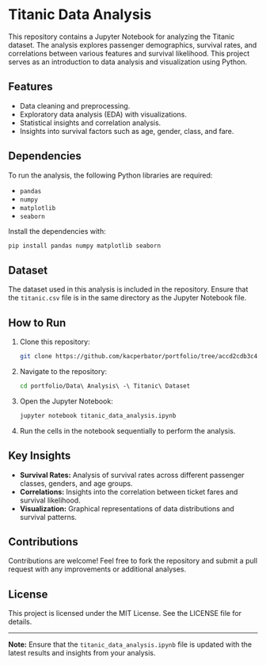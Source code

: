 # Titanic Data Analysis

This repository contains a Jupyter Notebook for analyzing the Titanic dataset. The analysis explores passenger demographics, survival rates, and correlations between various features and survival likelihood. This project serves as an introduction to data analysis and visualization using Python.

## Features

- Data cleaning and preprocessing.
- Exploratory data analysis (EDA) with visualizations.
- Statistical insights and correlation analysis.
- Insights into survival factors such as age, gender, class, and fare.

## Dependencies

To run the analysis, the following Python libraries are required:

- `pandas`
- `numpy`
- `matplotlib`
- `seaborn`

Install the dependencies with:
```bash
pip install pandas numpy matplotlib seaborn
```

## Dataset

The dataset used in this analysis is included in the repository. Ensure that the `titanic.csv` file is in the same directory as the Jupyter Notebook file.

## How to Run

1. Clone this repository:
    ```bash
    git clone https://github.com/kacperbator/portfolio/tree/accd2cdb3c41def9bc7b6174552366baf1c1ce73/Data%20Analysis%20-%20Titanic%20Dataset
    ```
2. Navigate to the repository:
    ```bash
    cd portfolio/Data\ Analysis\ -\ Titanic\ Dataset
    ```
3. Open the Jupyter Notebook:
    ```bash
    jupyter notebook titanic_data_analysis.ipynb
    ```
4. Run the cells in the notebook sequentially to perform the analysis.

## Key Insights

- **Survival Rates:** Analysis of survival rates across different passenger classes, genders, and age groups.
- **Correlations:** Insights into the correlation between ticket fares and survival likelihood.
- **Visualization:** Graphical representations of data distributions and survival patterns.

## Contributions

Contributions are welcome! Feel free to fork the repository and submit a pull request with any improvements or additional analyses.

## License

This project is licensed under the MIT License. See the LICENSE file for details.

---

**Note:** Ensure that the `titanic_data_analysis.ipynb` file is updated with the latest results and insights from your analysis.
